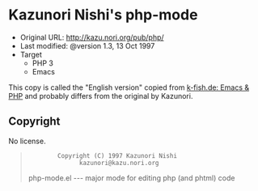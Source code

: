 # Kazunori Nishi's php-mode

 * Original URL: <http://kazu.nori.org/pub/php/>
 * Last modified: @version 1.3, 13 Oct 1997
 * Target
    * PHP 3
    * Emacs

This copy is called the "English version" copied from [k-fish.de: Emacs & PHP](http://k-fish.de/Emacs-PHP.21.0.html) and probably differs from the original by Kazunori.

## Copyright

No license.

>             Copyright (C) 1997 Kazunori Nishi
>                   kazunori@kazu.nori.org
>
> php-mode.el --- major mode for editing php (and phtml) code
